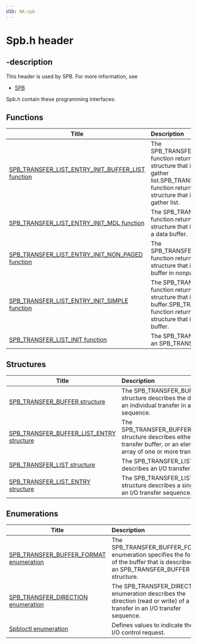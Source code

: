 ```yaml
---
UID: NA:spb
---
```


# Spb.h header

## -description

This header is used by SPB. For more information, see
- [SPB](../_SPB/index.md)

Spb.h contain these programming interfaces:


## Functions

| Title   | Description   |
| ---- |:---- |
| [SPB_TRANSFER_LIST_ENTRY_INIT_BUFFER_LIST function](nf-spb-spb_transfer_list_entry_init_buffer_list.md) | The SPB_TRANSFER_LIST_ENTRY_INIT_BUFFER_LIST function returns an SPB_TRANSFER_LIST_ENTRY structure that is initialized to describe a scatter-gather list.SPB_TRANSFER_LIST_ENTRY_INIT_BUFFER_LIST function returns an SPB_TRANSFER_LIST_ENTRY structure that is initialized to describe a scatter-gather list. |
| [SPB_TRANSFER_LIST_ENTRY_INIT_MDL function](nf-spb-spb_transfer_list_entry_init_mdl.md) | The SPB_TRANSFER_LIST_ENTRY_INIT_MDL function returns an SPB_TRANSFER_LIST_ENTRY structure that is initialized to use an MDL to describe a data buffer. |
| [SPB_TRANSFER_LIST_ENTRY_INIT_NON_PAGED function](nf-spb-spb_transfer_list_entry_init_non_paged.md) | The SPB_TRANSFER_LIST_ENTRY_INIT_NON_PAGED function returns an SPB_TRANSFER_LIST_ENTRY structure that is initialized to describe a simple data buffer in nonpaged memory. |
| [SPB_TRANSFER_LIST_ENTRY_INIT_SIMPLE function](nf-spb-spb_transfer_list_entry_init_simple.md) | The SPB_TRANSFER_LIST_ENTRY_INIT_SIMPLE function returns an SPB_TRANSFER_LIST_ENTRY structure that is initialized to describe a simple data buffer.SPB_TRANSFER_LIST_ENTRY_INIT_SIMPLE function returns an SPB_TRANSFER_LIST_ENTRY structure that is initialized to describe a simple data buffer. |
| [SPB_TRANSFER_LIST_INIT function](nf-spb-spb_transfer_list_init.md) | The SPB_TRANSFER_LIST_INIT function initializes an SPB_TRANSFER_LIST structure. |

## Structures

| Title   | Description   |
| ---- |:---- |
| [SPB_TRANSFER_BUFFER structure](ns-spb-spb_transfer_buffer.md) | The SPB_TRANSFER_BUFFER structure describes the data buffer for an individual transfer in an I/O transfer sequence. |
| [SPB_TRANSFER_BUFFER_LIST_ENTRY structure](ns-spb-spb_transfer_buffer_list_entry.md) | The SPB_TRANSFER_BUFFER_LIST_ENTRY structure describes either a simple transfer buffer, or an element in an array of one or more transfer buffers. |
| [SPB_TRANSFER_LIST structure](ns-spb-spb_transfer_list.md) | The SPB_TRANSFER_LIST structure describes an I/O transfer sequence. |
| [SPB_TRANSFER_LIST_ENTRY structure](ns-spb-spb_transfer_list_entry.md) | The SPB_TRANSFER_LIST_ENTRY structure describes a single transfer in an I/O transfer sequence. |

## Enumerations

| Title   | Description   |
| ---- |:---- |
| [SPB_TRANSFER_BUFFER_FORMAT enumeration](ne-spb-spb_transfer_buffer_format.md) | The SPB_TRANSFER_BUFFER_FORMAT enumeration specifies the format of the buffer that is described by an SPB_TRANSFER_BUFFER structure. |
| [SPB_TRANSFER_DIRECTION enumeration](ne-spb-spb_transfer_direction.md) | The SPB_TRANSFER_DIRECTION enumeration describes the direction (read or write) of a single transfer in an I/O transfer sequence. |
| [SpbIoctl enumeration](ne-spb-spbioctl.md) | Defines values to indicate the type I/O control request. |
